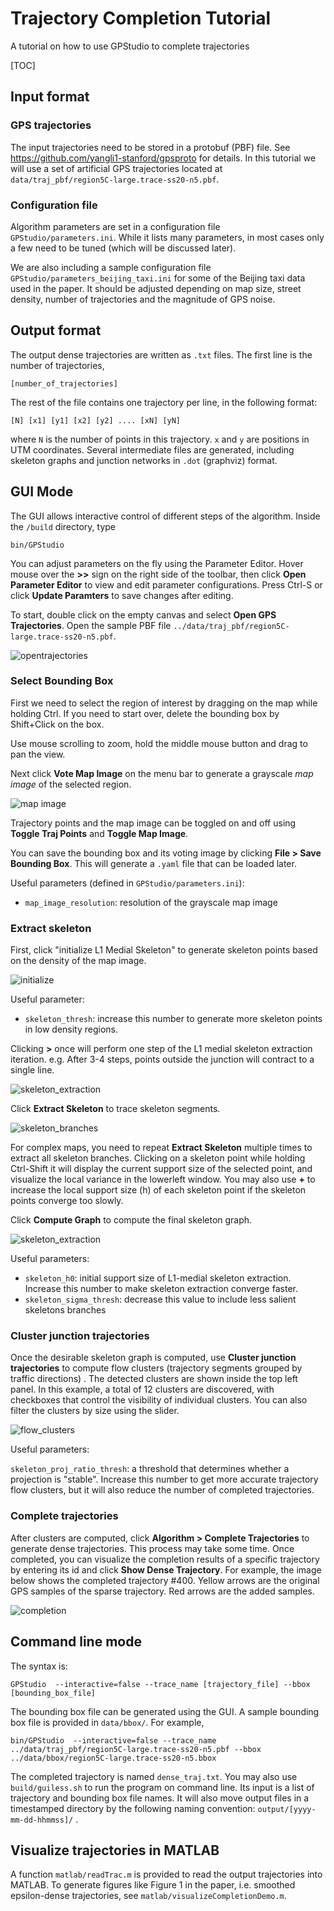 Trajectory Completion Tutorial
=========================
A tutorial on how to use GPStudio to complete trajectories

[TOC]



Input format
-------------------

### GPS trajectories

The input trajectories need to be stored in a protobuf (PBF) file. See  https://github.com/yangli1-stanford/gpsproto for details. 
In this tutorial we will use a set of artificial GPS trajectories located at `data/traj_pbf/region5C-large.trace-ss20-n5.pbf`.   

### Configuration file

Algorithm parameters are set in a configuration file `GPStudio/parameters.ini`. While it lists many parameters, in most cases only a few need to be tuned (which will be discussed later). 

We are also including a sample configuration file `GPStudio/parameters_beijing_taxi.ini` for some of the Beijing taxi data used in the paper. It should be adjusted depending on map size, street density, number of trajectories and the magnitude of GPS noise.

Output format
---------------------

The output dense trajectories are written as `.txt` files. The first line is the number of trajectories, 

	[number_of_trajectories] 

The rest of the file contains one trajectory per line, in the following format:

	[N] [x1] [y1] [x2] [y2] .... [xN] [yN]

where `N` is the number of points in this trajectory. `x` and `y` are positions in UTM coordinates. Several intermediate files are generated, including skeleton graphs and junction networks in `.dot` (graphviz) format. 

GUI Mode
--------------

The GUI allows interactive control of different steps of the algorithm. Inside the `/build` directory, type 
```
bin/GPStudio
```
You can adjust parameters on the fly using the Parameter Editor. Hover mouse over the **>>** sign on the right side of the toolbar, then click **Open Parameter Editor** to view and edit parameter configurations. Press Ctrl-S or click **Update Paramters** to save changes after editing. 

To start, double click on the empty canvas and select **Open GPS Trajectories**. Open the sample PBF file `../data/traj_pbf/region5C-large.trace-ss20-n5.pbf`.

![opentrajectories](opentrajectories.png)


### Select Bounding Box
First we need to select the region of interest by dragging on the map while holding Ctrl.  If you need to start over,  delete the bounding box by Shift+Click on the box. 

Use mouse scrolling to zoom, hold the middle mouse button and drag to pan the view. 

Next click **Vote Map Image** on the menu bar to generate a grayscale *map image* of the selected region. 

![map image](mapimage.png)

Trajectory points and the map image can be toggled on and off using **Toggle Traj Points** and **Toggle Map Image**.

You can save the bounding box and its voting image by clicking **File > Save Bounding Box**. This will generate a `.yaml` file that can be loaded later.  

Useful parameters (defined in `GPStudio/parameters.ini`): 

* `map_image_resolution`: resolution of the grayscale map image  


### Extract skeleton 
First, click "initialize L1 Medial Skeleton" to generate skeleton points based on the density of the map image. 

![initialize](initialize.png)

Useful parameter:

- `skeleton_thresh`: increase this number to generate more skeleton points in low density regions.  

Clicking **>** once will perform one step of the L1 medial skeleton extraction iteration.   e.g. After 3-4 steps, points outside the junction will contract to a single line. 

![skeleton_extraction](skeleton_extraction.png)

Click **Extract Skeleton** to trace skeleton segments. 

![skeleton_branches](skeleton_branches.png)

For complex maps, you need to repeat **Extract Skeleton** multiple times to extract all skeleton branches.  Clicking on a skeleton point while holding Ctrl-Shift it will display the current support size of the selected point, and visualize the local variance in the lowerleft window.  You may also use **+** to increase the local support size (h) of each skeleton point if the skeleton points converge too slowly. 

Click **Compute Graph** to compute the final skeleton graph.

![skeleton_extraction](skeleton_graph.png)

Useful parameters:

* `skeleton_h0`: initial support size of L1-medial skeleton extraction. Increase this number to make skeleton extraction converge faster. 
* `skeleton_sigma_thresh`: decrease this value to include less salient skeletons branches

### Cluster junction trajectories 

Once the desirable skeleton graph is computed, use **Cluster junction trajectories** to compute flow clusters (trajectory segments grouped by traffic directions) . The detected clusters are shown inside the top left panel. In this example, a total of 12 clusters are discovered, with checkboxes that control the visibility of individual clusters. You can also filter the clusters by size using the slider. 

![flow_clusters](flowclusters.png)

Useful parameters:

`skeleton_proj_ratio_thresh`: a threshold that determines whether a projection is "stable". Increase this number to get more accurate trajectory flow clusters, but it will also reduce the number of completed trajectories.   

### Complete trajectories

After clusters are computed, click **Algorithm > Complete Trajectories** to generate dense trajectories. This process may take some time. Once completed, you can visualize the completion results of a specific trajectory by entering its id and click **Show Dense Trajectory**. For example, the image below shows the completed trajectory #400. Yellow arrows are the original GPS samples of the sparse trajectory. Red arrows are the added samples.

![completion](completion.png)

Command line mode
-----------------------------
The syntax is:
```
GPStudio  --interactive=false --trace_name [trajectory_file] --bbox [bounding_box_file]
```
The bounding box file can be generated using the GUI. A sample bounding box file is provided in `data/bbox/`. For example, 
```
bin/GPStudio  --interactive=false --trace_name ../data/traj_pbf/region5C-large.trace-ss20-n5.pbf --bbox ../data/bbox/region5C-large.trace-ss20-n5.bbox
```
The completed trajectory is named `dense_traj.txt`. You may also  use `build/guiless.sh` to run the program on command line. Its input is a list of trajectory and bounding box file names.  It will also move output files in a timestamped directory by the following naming convention: `output/[yyyy-mm-dd-hhmmss]/` . 

Visualize trajectories in MATLAB
-----------------------------------------------
A function `matlab/readTrac.m` is provided to read the output trajectories into MATLAB. 
To generate figures like Figure 1 in the paper, i.e. smoothed epsilon-dense trajectories, see `matlab/visualizeCompletionDemo.m`. 

